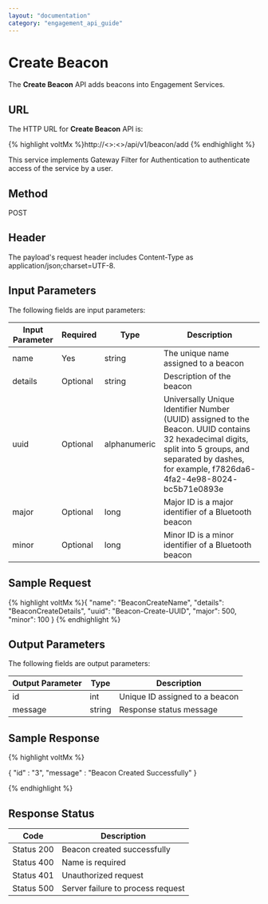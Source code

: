 ```yaml
---
layout: "documentation"
category: "engagement_api_guide"
---
```


# Create Beacon

The **Create Beacon** API adds beacons into Engagement Services.

## URL

The HTTP URL for **Create Beacon** API is:

{% highlight voltMx %}http://<<host>>:<<port>>/api/v1/beacon/add
{% endhighlight %}

This service implements Gateway Filter for Authentication to authenticate access of the service by a user.

## Method

POST

## Header

The payload's request header includes Content-Type as application/json;charset=UTF-8.

## Input Parameters

The following fields are input parameters:

| Input Parameter | Required | Type         | Description                                                                                                                                                                                               |
| --------------- | -------- | ------------ | --------------------------------------------------------------------------------------------------------------------------------------------------------------------------------------------------------- |
| name            | Yes      | string       | The unique name assigned to a beacon                                                                                                                                                                      |
| details         | Optional | string       | Description of the beacon                                                                                                                                                                                 |
| uuid            | Optional | alphanumeric | Universally Unique Identifier Number (UUID) assigned to the Beacon. UUID contains 32 hexadecimal digits, split into 5 groups, and separated by dashes, for example, f7826da6-4fa2-4e98-8024- bc5b71e0893e |
| major           | Optional | long         | Major ID is a major identifier of a Bluetooth beacon                                                                                                                                                      |
| minor           | Optional | long         | Minor ID is a minor identifier of a Bluetooth beacon                                                                                                                                                      |

## Sample Request

{% highlight voltMx %}{
"name": "BeaconCreateName",
"details": "BeaconCreateDetails",
"uuid": "Beacon-Create-UUID",
"major": 500,
"minor": 100
}
{% endhighlight %}

## Output Parameters

The following fields are output parameters:

| Output Parameter | Type   | Description                    |
| ---------------- | ------ | ------------------------------ |
| id               | int    | Unique ID assigned to a beacon |
| message          | string | Response status message        |

## Sample Response

{% highlight voltMx %}

{
"id" : "3",
"message" : "Beacon Created Successfully"
}

{% endhighlight %}

## Response Status

| Code       | Description                       |
| ---------- | --------------------------------- |
| Status 200 | Beacon created successfully       |
| Status 400 | Name is required                  |
| Status 401 | Unauthorized request              |
| Status 500 | Server failure to process request |
